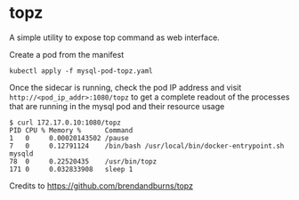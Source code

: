 # topz
A simple utility to expose top command as web interface.

Create a pod from the manifest

    kubectl apply -f mysql-pod-topz.yaml

Once the sidecar is running, check the pod IP address and visit `http://<pod_ip_addr>:1080/topz` to get a complete readout of the processes that are running in the mysql pod and their resource usage

    $ curl 172.17.0.10:1080/topz
    PID CPU % Memory %      Command
    1   0     0.00020143502 /pause
    7   0     0.12791124    /bin/bash /usr/local/bin/docker-entrypoint.sh mysqld
    78  0     0.22520435    /usr/bin/topz
    171 0     0.032833908   sleep 1

Credits to https://github.com/brendandburns/topz
